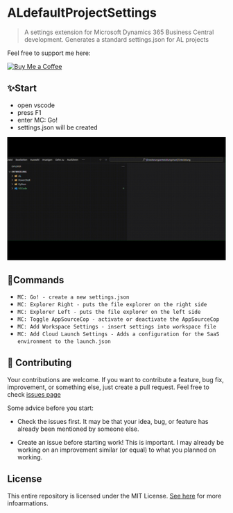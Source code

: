 # ALdefaultProjectSettings

> A settings extension for Microsoft Dynamics 365 Business Central development. Generates a standard settings.json for AL projects


Feel free to support me here:

<a href='https://ko-fi.com/mcwusel' target='_blank'><img height='36' style='border:0px;height:36px;' src='https://storage.ko-fi.com/cdn/kofi6.png?v=6' border='0' alt='Buy Me a Coffee' /></a>

## ✨Start

- open vscode
- press F1
- enter MC: Go!
- settings.json will be created

![Command-1](Assets/Graphics/Gif/ALdefaultProjectSettings_1.gif)


## 📕Commands

- `MC: Go! - create a new settings.json `
- `MC: Explorer Right - puts the file explorer on the right side`
- `MC: Explorer Left - puts the file explorer on the left side`
- `MC: Toggle AppSourceCop - activate or deactivate the AppSourceCop`
- `MC: Add Workspace Settings - insert settings into workspace file`
- `MC: Add Cloud Launch Settings - Adds a configuration for the SaaS environment to the launch.json`

## 🤝 Contributing

Your contributions are welcome. If you want to contribute a feature, bug fix, improvement, or something else, just create a pull request.
Feel free to check [issues page](https://github.com/mc-wusel/ALdefaultProjectSettings/issues)

Some advice before you start:

- Check the issues first. It may be that your idea, bug, or feature has already been mentioned by someone else.

- Create an issue before starting work! This is important. I may already be working on an improvement similar (or equal) to what you planned on working.

## License

This entire repository is licensed under the MIT License. [See here](LICENSE) for more infoarmations.

